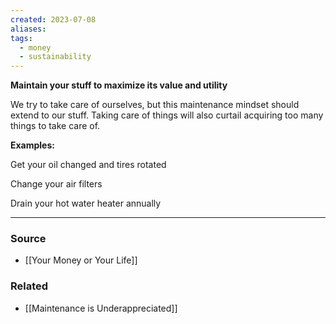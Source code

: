 ```yaml
---
created: 2023-07-08
aliases: 
tags:
  - money
  - sustainability
---
```

**Maintain your stuff to maximize its value and utility**

We try to take care of ourselves, but this maintenance mindset should extend to our stuff. Taking care of things will also curtail acquiring too many things to take care of.

**Examples:**

Get your oil changed and tires rotated

Change your air filters 

Drain your hot water heater annually

****
### Source
- [[Your Money or Your Life]]

### Related
- [[Maintenance is Underappreciated]]